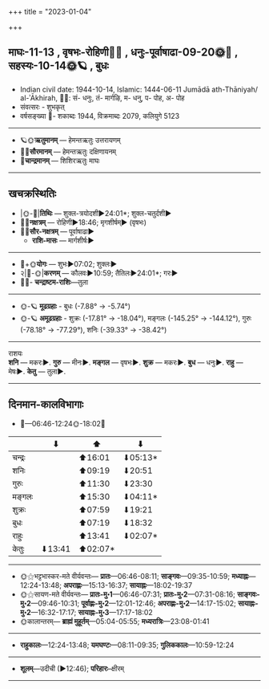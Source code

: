 +++
title = "2023-01-04"

+++
## माघः-11-13  ,  वृषभः-रोहिणी🌛🌌  ,  धनुः-पूर्वाषाढा-09-20🌞🌌  ,  सहस्यः-10-14🌞🪐  ,  बुधः
- Indian civil date: 1944-10-14, Islamic: 1444-06-11 Jumādā ath-Thāniyah/ al-ʾĀkhirah, 🌌🌞: सं- धनुः, तं- मार्गऴि, म- धनु, प- पोह, अ- पोह
- संवत्सरः - शुभकृत्
- वर्षसङ्ख्या 🌛- शकाब्दः 1944, विक्रमाब्दः 2079, कलियुगे 5123
___________________
- 🪐🌞**ऋतुमानम्** — हेमन्तऋतुः उत्तरायणम्
- 🌌🌞**सौरमानम्** — हेमन्तऋतुः दक्षिणायनम्
- 🌛**चान्द्रमानम्** — शिशिरऋतुः माघः
___________________


## खचक्रस्थितिः
- |🌞-🌛|**तिथिः** — शुक्ल-त्रयोदशी►24:01*; शुक्ल-चतुर्दशी►  
- 🌌🌛**नक्षत्रम्** — रोहिणी►18:46; मृगशीर्षम्► (वृषभः)  
- 🌌🌞**सौर-नक्षत्रम्** — पूर्वाषाढा►  
  - **राशि-मासः** — मार्गशीर्षः► 
___________________
- 🌛+🌞**योगः** — शुभः►07:02; शुक्लः►  
- २|🌛-🌞|**करणम्** — कौलवः►10:59; तैतिलः►24:01*; गरः►  
- 🌌🌛- **चन्द्राष्टम-राशिः**—तुला  
___________________
- 🌞-🪐 **मूढग्रहाः** - बुधः (-7.88° → -5.74°)
- 🌞-🪐 **अमूढग्रहाः** - शुक्रः (-17.81° → -18.04°), मङ्गलः (-145.25° → -144.12°), गुरुः (-78.18° → -77.29°), शनिः (-39.33° → -38.42°)
___________________
राशयः  
**शनि** — मकरः►. **गुरु** — मीनः►. **मङ्गल** — वृषभः►. **शुक्र** — मकरः►. **बुध** — धनुः►. **राहु** — मेषः►. **केतु** — तुला►. 
___________________


## दिनमान-कालविभागाः
- 🌅—06:46-12:24🌞-18:02🌇  

|      |⬇     |⬆     |⬇     |
|------|-----|-----|------|
|चन्द्रः|     |⬆16:01 |⬇05:13*|
|शनिः   |     |⬆09:19 |⬇20:51 |
|गुरुः  |     |⬆11:30 |⬇23:30 |
|मङ्गलः |     |⬆15:30 |⬇04:11*|
|शुक्रः |     |⬆07:59 |⬇19:21 |
|बुधः   |     |⬆07:19 |⬇18:32 |
|राहुः  |     |⬆13:41 |⬇02:07*|
|केतुः  |⬇13:41 |⬆02:07*|     |
___________________
- 🌞⚝भट्टभास्कर-मते वीर्यवन्तः— **प्रातः**—06:46-08:11; **साङ्गवः**—09:35-10:59; **मध्याह्नः**—12:24-13:48; **अपराह्णः**—15:13-16:37; **सायाह्नः**—18:02-19:37  
- 🌞⚝सायण-मते वीर्यवन्तः— **प्रातः-मु॰1**—06:46-07:31; **प्रातः-मु॰2**—07:31-08:16; **साङ्गवः-मु॰2**—09:46-10:31; **पूर्वाह्णः-मु॰2**—12:01-12:46; **अपराह्णः-मु॰2**—14:17-15:02; **सायाह्नः-मु॰2**—16:32-17:17; **सायाह्नः-मु॰3**—17:17-18:02  
- 🌞कालान्तरम्— **ब्राह्मं मुहूर्तम्**—05:04-05:55; **मध्यरात्रिः**—23:08-01:41  
___________________
- **राहुकालः**—12:24-13:48; **यमघण्टः**—08:11-09:35; **गुलिककालः**—10:59-12:24  
___________________
- **शूलम्**—उदीची (►12:46); **परिहारः**–क्षीरम्  
___________________
